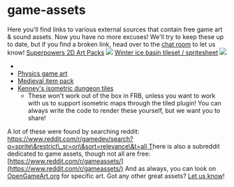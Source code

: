 # game-assets

Here you'll find links to various external sources that contain free game art & sound assets. Now you have no more excuses! We'll try to keep these up to date, but if you find a broken link, head over to the [chat room](https://gitter.im/vchelaru/FlatRedBall) to let us know! [Superpowers 2D Art Packs](http://opengameart.org/content/superpowers-assets-various-2d) ![](http://opengameart.org/sites/default/files/preview\_475.png) [Winter ice basin tileset / spritesheet](http://www.tigrisgames.com/spritepack/) ![](http://www.tigrisgames.com/spritepack/sprite-pack-8.png) &#x20;

*
* [Physics game art](http://opengameart.org/content/physics-assets)
* [Medieval item pack](https://joszs.itch.io/medieval-item-pack)
* [Kenney's isometric dungeon tiles](https://kenney.itch.io/kenney-isometric-assets)
  * These won't work out of the box in FRB, unless you want to work with us to support isometric maps through the tiled plugin! You can always write the code to render these yourself, but we want you to share!

A lot of these were found by searching reddit: [https://www.reddit.com/r/gamedev/search?q=sprite\&restrict\_sr=on\&sort=relevance\&t=all T](https://www.reddit.com/r/gamedev/search?q=sprite\&restrict\_sr=on\&sort=relevance\&t=all)here is also a subreddit dedicated to game assets, though not all are free: [https://www.reddit.com/r/gameassets/](https://www.reddit.com/r/gameassets/) And as always, you can look on [OpenGameArt.org](http://opengameart.org/) for specific art. Got any other great assets? [Let us know](https://gitter.im/vchelaru/FlatRedBall)! &#x20;
